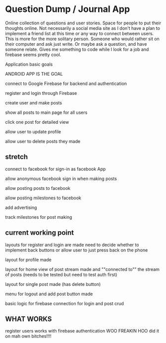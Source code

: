 # Question Dump / Journal App

Online collection of questions and user stories. Space for people to put their thoughts online.
Not necessarily a social media site as I don't have a plan to implement a friend list at this time
or any way to connect between users. This is more for the more solitary person. Someone who would
rather sit on their computer and ask just write. Or maybe ask a question, and have someone relate.
Gives me something to code while I look for a job and firebase seems pretty cool.

Application basic goals

ANDROID APP IS THE GOAL

connect to Google Firebase for backend and authentication

register and login through Firebase

create user and make posts

show all posts to main page for all users

click one post for detailed view

allow user to update profile

allow user to delete posts they made

## stretch

connect to facebook for sign-in as facebook App

allow anonymous facebook sign in when making posts

allow posting posts to facebook

allow posting milestones to facebook

add advertising

track milestones for post making

## current working point
layouts for register and login are made need to decide whether to implement back buttons or allow user to just press back on the phone

layout for profile made

layout for home view of post stream made and ""connected to"" the stream of posts (needs to be tested but need to test auth first)

layout for single post made (has delete button)

menu for logout and add post button made

basic logic for firebase connection for login and post crud


## WHAT WORKS

register users works with firebase authentication WOO FREAKIN HOO did it on mah own bitches!!!!
